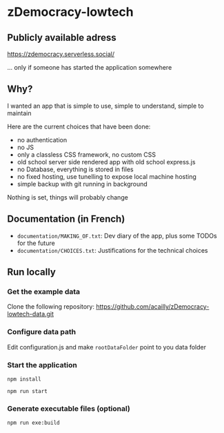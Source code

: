 # zDemocracy-lowtech

## Publicly available adress

https://zdemocracy.serverless.social/

... only if someone has started the application somewhere 

## Why?

I wanted an app that is simple to use, simple to understand, simple to maintain

Here are the current choices that have been done:

- no authentication
- no JS
- only a classless CSS framework, no custom CSS
- old school server side rendered app with old school express.js
- no Database, everything is stored in files
- no fixed hosting, use tunelling to expose local machine hosting
- simple backup with git running in background 

Nothing is set, things will probably change

## Documentation (in French)

- `documentation/MAKING_OF.txt`: Dev diary of the app, plus some TODOs for the future
- `documentation/CHOICES.txt`: Justifications for the technical choices 


## Run locally

### Get the example data

Clone the following repository: https://github.com/acailly/zDemocracy-lowtech-data.git

### Configure data path

Edit configuration.js and make `rootDataFolder` point to you data folder

### Start the application

```
npm install
```

```
npm run start
```

### Generate executable files (optional)

```
npm run exe:build
```






